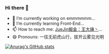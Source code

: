 ### Hi there 👋

- 🔭 I’m currently working on emmmmmm...
- 🌱 I’m currently learning Front-End...
- 📫 How to reach me: [JueJin掘金：王大锤丶](https://juejin.cn/user/1451011082036456)...
- 😄 Pronouns: 一往无前虎山行，拔开云雾见光明

[![Anurag's GitHub stats](https://github-readme-stats.vercel.app/api?username=JiquanWang99)](https://github.com/anuraghazra/github-readme-stats)
